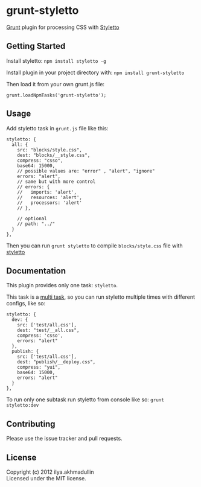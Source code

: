 # grunt-styletto

[Grunt](https://github.com/cowboy/grunt) plugin for processing CSS with [Styletto](https://github.com/jetstyle/styletto)

## Getting Started
Install styletto: `npm install styletto -g`  

Install plugin in your project directory with: `npm install grunt-styletto`  

Then load it from your own grunt.js file:

`grunt.loadNpmTasks('grunt-styletto');`

## Usage
Add styletto task in `grunt.js` file like this:
```
styletto: {
  all: {
    src: "blocks/style.css",
    dest: "blocks/__style.css",
    compress: "csso",
    base64: 15000,
    // possible values are: "error" , "alert", "ignore"
    errors: "alert",
    // same but with more control
    // errors: {
    //   imports: 'alert',
    //   resources: 'alert',
    //   processors: 'alert'
    // },

    // optional
    // path: "../"
  }
},
```
Then you can run `grunt styletto` to compile `blocks/style.css` file with [styletto](https://github.com/jetstyle/styletto)  

## Documentation

This plugin provides only one task: `styletto`.  

This task is a [multi task][types_of_tasks], so you can run styletto multiple times with different configs, like so:  
  
```
styletto: {
  dev: {
    src: ['test/all.css'],
    dest: "test/__all.css",
    compress: 'csso',
    errors: "alert"
  },
  publish: {
    src: ['test/all.css'],
    dest: "publish/__deploy.css",
    compress: "yui",
    base64: 15000,
    errors: "alert"
  }
},
```
To run only one subtask run styletto from console like so: `grunt styletto:dev`  



## Contributing
Please use the issue tracker and pull requests.

## License
Copyright (c) 2012 ilya.akhmadullin  
Licensed under the MIT license.  


[types_of_tasks]: https://github.com/cowboy/grunt/blob/master/docs/types_of_tasks.md